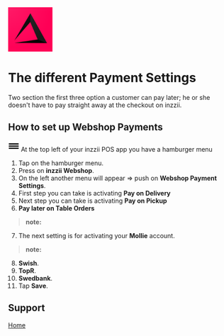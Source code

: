<img src="../Assets/Pictures/play_store_512.png" alt="inzzii logo" width="100"/>

# The different Payment Settings
Two section the first three option a customer can pay later; he or she doesn't have to pay straight away at the checkout on inzzii.

## How to set up Webshop Payments 

<img src="../Assets/Pictures/Hmenu.png" alt="hamburgermenu" width="25" height="25"/> At the top left of your inzzii POS app you have a hamburger menu 
1. Tap on the hamburger menu.
2. Press on **inzzii Webshop**.
3. On the left another menu will appear => push on **Webshop Payment Settings**. 
4. First step you can take is activating **Pay on Delivery**
5. Next step you can take is activating **Pay on Pickup**
6. **Pay later on Table Orders**
> **note:** 
7. The next setting is for activating your **Mollie** account.
> **note:** 
8. **Swish**.
9. **TopR**.
10. **Swedbank**.
11. Tap **Save**.


## Support
[Home](../index.md)